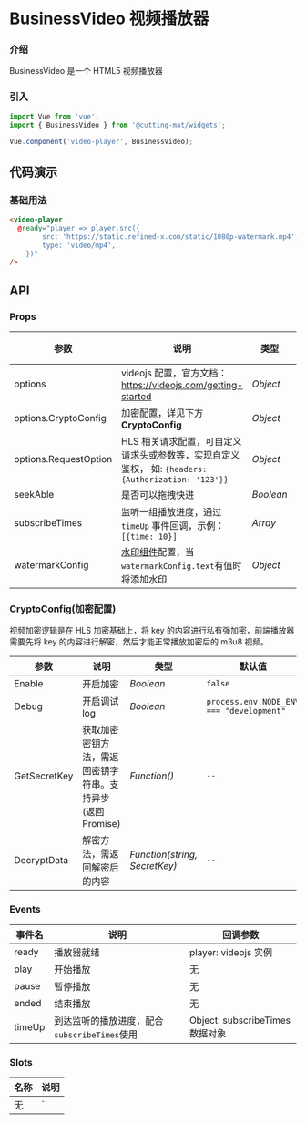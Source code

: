 # BusinessVideo 视频播放器

### 介绍

BusinessVideo 是一个 HTML5 视频播放器

### 引入

```js
import Vue from 'vue';
import { BusinessVideo } from '@cutting-mat/widgets';

Vue.component('video-player', BusinessVideo);
```

## 代码演示

### 基础用法

```html
<video-player
  @ready="player => player.src({
        src: 'https://static.refined-x.com/static/1080p-watermark.mp4',
        type: 'video/mp4',
    })"
/>
```

## API

### Props

| 参数                  | 说明                                                                                               | 类型      | 默认值 |
| --------------------- | -------------------------------------------------------------------------------------------------- | --------- | ------ |
| options               | videojs 配置，官方文档：https://videojs.com/getting-started                                        | _Object_  | `-`    |
| options.CryptoConfig  | 加密配置，详见下方**CryptoConfig**                                                                 | _Object_  | `{}`   |
| options.RequestOption | HLS 相关请求配置，可自定义请求头或参数等，实现自定义鉴权， 如: `{headers: {Authorization: '123'}}` | _Object_  | `{}`   |
| seekAble              | 是否可以拖拽快进                                                                                   | _Boolean_ | `true` |
| subscribeTimes        | 监听一组播放进度，通过 `timeUp` 事件回调，示例：`[{time: 10}]`                                     | _Array_   | `[]`   |
| watermarkConfig       | [水印组件](/#/base-watermark)配置，当`watermarkConfig.text`有值时将添加水印                        | _Object_  | `{}`   |

### CryptoConfig(加密配置)

视频加密逻辑是在 HLS 加密基础上，将 key 的内容进行私有强加密，前端播放器需要先将 key 的内容进行解密，然后才能正常播放加密后的 m3u8 视频。

| 参数         | 说明                                                       | 类型                          | 默认值                                   |
| ------------ | ---------------------------------------------------------- | ----------------------------- | ---------------------------------------- |
| Enable       | 开启加密                                                   | _Boolean_                     | `false`                                  |
| Debug        | 开启调试 log                                               | _Boolean_                     | `process.env.NODE_ENV === "development"` |
| GetSecretKey | 获取加密密钥方法，需返回密钥字符串。支持异步(返回 Promise) | _Function()_                  | `--`                                     |
| DecryptData  | 解密方法，需返回解密后的内容                               | _Function(string, SecretKey)_ | `--`                                     |

### Events

| 事件名 | 说明                                         | 回调参数                        |
| ------ | -------------------------------------------- | ------------------------------- |
| ready  | 播放器就绪                                   | player: videojs 实例            |
| play   | 开始播放                                     | 无                              |
| pause  | 暂停播放                                     | 无                              |
| ended  | 结束播放                                     | 无                              |
| timeUp | 到达监听的播放进度，配合`subscribeTimes`使用 | Object: subscribeTimes 数据对象 |

### Slots

| 名称 | 说明 |
| ---- | ---- |
| 无   | ``   |
